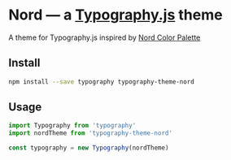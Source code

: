 # Nord — a <a href='https://github.com/kyleamathews/typography.js'>Typography.js</a> theme

A theme for Typography.js inspired by [Nord Color Palette](https://www.nordtheme.com/)

## Install

```bash
npm install --save typography typography-theme-nord
```

## Usage

```javascript
import Typography from 'typography'
import nordTheme from 'typography-theme-nord'

const typography = new Typography(nordTheme)
```
